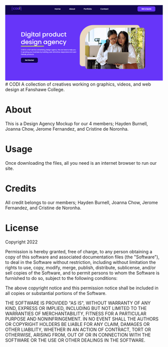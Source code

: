 <img src="images/readme.jpg" alt="" />
# CODI
A collection of creatives working on graphics, videos, and web design at Fanshawe College.

# About
This is a Design Agency Mockup for our 4 members; Hayden Burnell, Joanna Chow, Jerome Fernandez, and Cristine de Noronha.

# Usage
Once downloading the files, all you need is an internet browser to run our site.

# Credits
All credit belongs to our members; Hayden Burnell, Joanna Chow, Jerome Fernandez, and Cristine de Noronha.

# License

Copyright 2022

Permission is hereby granted, free of charge, to any person obtaining a copy of this software and associated documentation files (the "Software"), to deal in the Software without restriction, including without limitation the rights to use, copy, modify, merge, publish, distribute, sublicense, and/or sell copies of the Software, and to permit persons to whom the Software is furnished to do so, subject to the following conditions:

The above copyright notice and this permission notice shall be included in all copies or substantial portions of the Software.

THE SOFTWARE IS PROVIDED "AS IS", WITHOUT WARRANTY OF ANY KIND, EXPRESS OR IMPLIED, INCLUDING BUT NOT LIMITED TO THE WARRANTIES OF MERCHANTABILITY, FITNESS FOR A PARTICULAR PURPOSE AND NONINFRINGEMENT. IN NO EVENT SHALL THE AUTHORS OR COPYRIGHT HOLDERS BE LIABLE FOR ANY CLAIM, DAMAGES OR OTHER LIABILITY, WHETHER IN AN ACTION OF CONTRACT, TORT OR OTHERWISE, ARISING FROM, OUT OF OR IN CONNECTION WITH THE SOFTWARE OR THE USE OR OTHER DEALINGS IN THE SOFTWARE.

